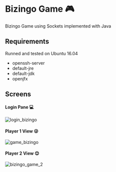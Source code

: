 # Bizingo Game :video_game:
Bizingo Game using Sockets implemented with Java

## Requirements
Runned and tested on Ubuntu 16.04
- openssh-server
- default-jre
- default-jdk
- openjfx

## Screens

#### Login Pane :computer:
![login_bizingo](https://user-images.githubusercontent.com/19287934/74107127-c4867d00-4b4b-11ea-8e88-04cb39ff7331.png)

#### Player 1 View :stuck_out_tongue_winking_eye:
![game_bizingo](https://user-images.githubusercontent.com/19287934/74107123-b5073400-4b4b-11ea-982e-e9ed4a42a4d9.png)

#### Player 2 View :relieved:
![bizingo_game_2](https://user-images.githubusercontent.com/19287934/74107186-51313b00-4b4c-11ea-932a-cb821e79501f.png)
